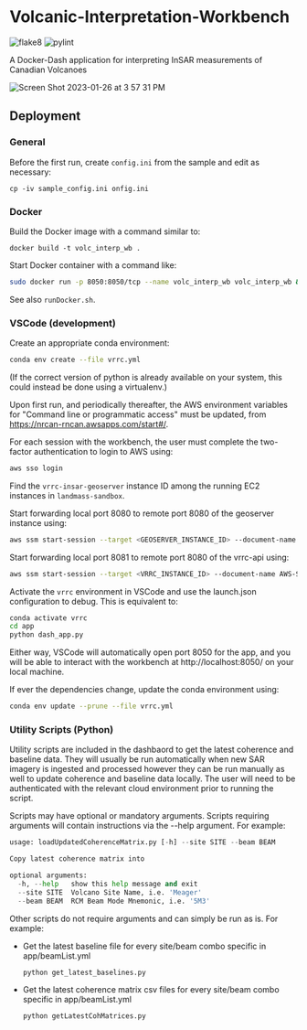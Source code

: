 # Volcanic-Interpretation-Workbench
![flake8](https://github.com/Volcano-Risk-Reduction-in-Canada/Volcanic-Interpretation-Workbench/actions/workflows/flake8.yml/badge.svg)
![pylint](https://github.com/Volcano-Risk-Reduction-in-Canada/Volcanic-Interpretation-Workbench/actions/workflows/pylint.yml/badge.svg)

A Docker-Dash application for interpreting InSAR measurements of Canadian Volcanoes

![Screen Shot 2023-01-26 at 3 57 31 PM](https://user-images.githubusercontent.com/7228960/214976899-a2b3e2c8-1187-43d8-bd5b-0bdad686b11b.png)

## Deployment

### General

Before the first run, create `config.ini` from the sample and edit as necessary:
```
cp -iv sample_config.ini onfig.ini
```

### Docker

Build the Docker image with a command similar to:
```
docker build -t volc_interp_wb .
```

Start Docker container with a command like:
```bash
sudo docker run -p 8050:8050/tcp --name volc_interp_wb volc_interp_wb &
```

See also `runDocker.sh`.

### VSCode (development)

Create an appropriate conda environment:
```bash
conda env create --file vrrc.yml
```
(If the correct version of python is already available on your system,
this could instead be done using a virtualenv.)

Upon first run, and periodically thereafter, the AWS environment variables for "Command line or programmatic access" must be updated, from https://nrcan-rncan.awsapps.com/start#/.

For each session with the workbench, the user must complete the two-factor authentication to login to AWS using:
```bash
aws sso login
```

Find the `vrrc-insar-geoserver` instance ID among the running EC2 instances in `landmass-sandbox`.

Start forwarding local port 8080 to remote port 8080 of the geoserver instance using:
```bash
aws ssm start-session --target <GEOSERVER_INSTANCE_ID> --document-name AWS-StartPortForwardingSession --parameters "portNumber"=["8080"],"localPortNumber"=["8080"]
```

Start forwarding local port 8081 to remote port 8080 of the vrrc-api using:
```bash
aws ssm start-session --target <VRRC_INSTANCE_ID> --document-name AWS-StartPortForwardingSessionToRemoteHost --parameters host=<VRRC_API_IP>,portNumber="80",localPortNumber="8081"
```

Activate the `vrrc` environment in VSCode and use the launch.json configuration to debug. This is equivalent to:
```bash
conda activate vrrc
cd app
python dash_app.py
```

Either way, VSCode will automatically open port 8050 for the app, and you will be able to interact with the workbench at http://localhost:8050/ on your local machine.

If ever the dependencies change, update the conda environment using:
```bash
conda env update --prune --file vrrc.yml
```

### Utility Scripts (Python)


Utility scripts are included in the dashbaord to get the latest coherence and baseline data. They will usually be run automatically when new SAR imagery is ingested and processed however they can be run manually as well to update coherence and baseline data locally. The user will need to be authenticated with the relevant cloud environment prior to running the script. 

Scripts may have optional or mandatory arguments. Scripts requiring arguments will contain instructions via the --help argument. For example:

```python loadUpdatedCoherenceMatrix.py --help
usage: loadUpdatedCoherenceMatrix.py [-h] --site SITE --beam BEAM

Copy latest coherence matrix into

optional arguments:
  -h, --help   show this help message and exit
  --site SITE  Volcano Site Name, i.e. 'Meager'
  --beam BEAM  RCM Beam Mode Mnemonic, i.e. '5M3'
```
Other scripts do not require arguments and can simply be run as is. For example:

- Get the latest baseline file for every site/beam combo specific in app/beamList.yml

    `python get_latest_baselines.py`

- Get the latest coherence matrix csv files for every site/beam combo specific in app/beamList.yml

    `python getLatestCohMatrices.py`
